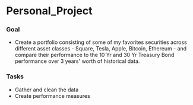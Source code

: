 # Personal_Project

### Goal
* Create a portfolio consisting of some of my favorites securities across different asset classes - Square, Tesla, Apple, Bitcoin, Ethereum - and compare their performance to the 10 Yr and 30 Yr Treasury Bond performance over 3 years' worth of historical data.

### Tasks
* Gather and clean the data
* Create performance measures

